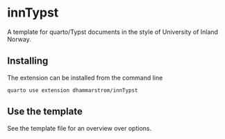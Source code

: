# innTypst

A template for quarto/Typst documents in the style of University of Inland Norway. 

## Installing

The extension can be installed from the command line

```
quarto use extension dhammarstrom/innTypst
```

## Use the template

See the template file for an overview over options.
